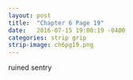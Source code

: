 ```yaml
---
layout: post
title:  "Chapter 6 Page 19"
date:   2016-07-15 19:00:19 -0400
categories: strip grip
strip-image: ch6pg19.png
---
```

ruined sentry   
